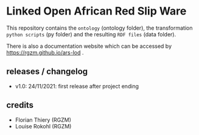 # Linked Open African Red Slip Ware 
         
This repository contains the `ontology` (ontology folder), the transformation `python scripts` (py folder) and the resulting `RDF files` (data folder).
                  
There is also a documentation website which can be accessed by <https://rgzm.github.io/ars-lod> .
   
## releases / changelog 

-   v1.0: 24/11/2021: first release after project ending

## credits

-   Florian Thiery (RGZM)
-   Louise Rokohl (RGZM)
